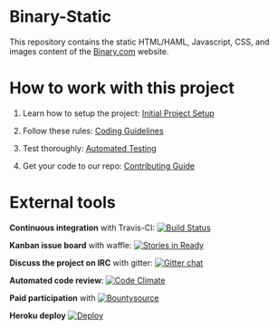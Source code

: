 Binary-Static
=============

This repository contains the static HTML/HAML, Javascript, CSS, and images content of the [Binary.com](http://www.binary.com) website.

How to work with this project
=============================

1. Learn how to setup the project:
[Initial Project Setup](https://github.com/binary-com/binary-static/wiki/Initial-Project-Setup)

2. Follow these rules:
[Coding Guidelines](https://github.com/binary-com/binary-static/wiki/Coding-Guidelines)

3. Test thoroughly:
[Automated Testing](https://github.com/binary-com/binary-static/wiki/Automated-Testing)

4. Get your code to our repo:
[Contributing Guide](https://github.com/binary-com/binary-static/wiki/Contributing-Guide)

External tools
==============

**Continuous integration** with Travis-CI: [![Build Status](https://travis-ci.org/binary-com/binary-static.svg?branch=master)](https://travis-ci.org/binary-com/binary-static)

**Kanban issue board** with waffle: [![Stories in Ready](https://badge.waffle.io/binary-com/binary-static.svg?label=ready&title=Ready)](http://waffle.io/binary-com/binary-static)

**Discuss the project on IRC** with gitter: [![Gitter chat](https://badges.gitter.im/binary-com/binary-static.png)](https://gitter.im/binary-com/binary-static)

**Automated code review**: [![Code Climate](https://codeclimate.com/github/binary-com/binary-static.png)](https://codeclimate.com/github/binary-com/binary-static)

**Paid participation** with [![Bountysource](https://www.bountysource.com/badge/issue?issue_id=3774909)](https://www.bountysource.com/issues/3774909-simple-webserver?utm_source=3774909&utm_medium=shield&utm_campaign=ISSUE_BADGE)

**Heroku deploy** [![Deploy](https://www.herokucdn.com/deploy/button.png)](https://heroku.com/deploy?template=https://github.com/fayland/binary-static)
